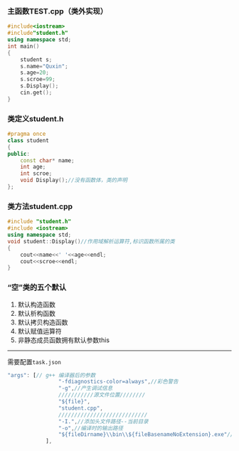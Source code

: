 ### 主函数**TEST.cpp**（类外实现）
```cpp
#include<iostream>
#include"student.h"
using namespace std;
int main()
{
    student s; 
    s.name="Quxin";
    s.age=20;
    s.scroe=99;
    s.Display();
    cin.get();
}          
```
### 类定义**student.h**
```cpp
#pragma once
class student
{
public:
    const char* name;
    int age;
    int scroe;
    void Display();//没有函数体，类的声明
};
```
### 类方法**student.cpp**
```cpp
#include "student.h"
#include <iostream>
using namespace std;
void student::Display()//作用域解析运算符,标识函数所属的类
{
    cout<<name<<' '<<age<<endl;
    cout<<scroe<<endl;
}     
```
### “空”类的五个默认
1. 默认构造函数
2. 默认析构函数
3. 默认拷贝构造函数
4. 默认赋值运算符
5. 非静态成员函数拥有默认参数this
---
需要配置`task.json`
```js
"args": [// g++ 编译器后的参数
                "-fdiagnostics-color=always",//彩色警告
                "-g",//产生调试信息
                ///////////源文件位置////////
                "${file}",
                "student.cpp",
                ////////////////////////////
                "-I.",//添加头文件路径--当前目录
                "-o",//编译时的输出路径
                "${fileDirname}\\bin\\${fileBasenameNoExtension}.exe"//编译输出的可执行文件
            ],
```